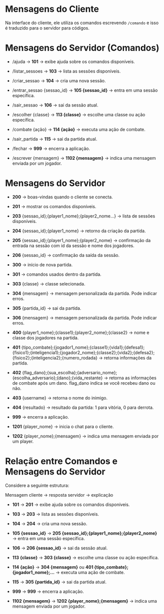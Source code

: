# Mensagens do Cliente

Na interface do cliente, ele utiliza os comandos escrevendo ``/comando`` e isso é traduzido para o servidor para códigos.


# Mensagens do Servidor (Comandos)

- /ajuda &rarr; **101** → exibe ajuda sobre os comandos disponíveis.

- /listar_sessoes &rarr; **103** → lista as sessões disponíveis.

- /criar_sessao &rarr; **104** → cria uma nova sessão.

- /entrar_sessao {sessao_id} &rarr; **105 {sessao_id}** → entra em uma sessão específica.

- /sair_sessao &rarr; **106** → sai da sessão atual.

- /escolher {classe} &rarr; **113 {classe}** → escolhe uma classe ou ação específica.

- /combate {ação} &rarr; **114 {ação}** → executa uma ação de combate.

- /sair_partida &rarr; **115** → sai da partida atual.

- /fechar &rarr; **999** → encerra a aplicação.

- /escrever {mensagem} &rarr; **1102 {mensagem}** → indica uma mensagem enviada por um jogador.



# Mensagens do Servidor

- **200** → boas-vindas quando o cliente se conecta.

- **201** → mostrar os comandos disponíveis.

- **203** {sessao_id};{player1_nome};{player2_nome...} → lista de sessões disponíveis.

- **204** {sessao_id};{player1_nome} → retorno da criação da partida.

- **205** {sessao_id};{player1_nome};{player2_nome} → confirmação da entrada na sessão com id da sessão e nome dos jogadores.

- **206** {sessao_id} → confirmação da saída da sessão.

- **300** → início de nova partida.

- **301** → comandos usados dentro da partida.

- **303** {classe} → classe selecionada.

- **304** {mensagem} → mensagem personalizada da partida. Pode indicar erros.

- **305** {partida_id} → sai da partida.

- **306** {mensagem} → mensagem personalizada da partida. Pode indicar erros.

- **400** {player1_nome};{classe1};{player2_nome};{classe2} → nome e classe dos jogadores na partida.

- **401** {tipo_combate};{jogador1_nome};{classe1};{vida1};{defesa1};{fisico1};{inteligencia1};{jogador2_nome};{classe2};{vida2};{defesa2};{fisico2};{inteligencia2};{numero_rodada} → retorna informações da partida.

- **402** {flag_dano};{sua_escolha};{adversario_nome};{escolha_adversario};{dano};{vida_restante} → retorna as informações de combate após um dano. flag_dano indica se você recebeu dano ou não.

- **403** {username} → retorna o nome do inimigo.

- **404** {resultado} → resultado da partida: 1 para vitória, 0 para derrota.

- **999** → encerra a aplicação.

- **1201** {player_nome} → inicia o chat para o cliente.

- **1202** {player_nome};{mensagem} → indica uma mensagem enviada por um player.


# Relação entre Comandos e Mensagens do Servidor

Considere a seguinte estrutura:

Mensagem cliente &rarr; resposta servidor &rarr; explicação


- **101** → **201** → exibe ajuda sobre os comandos disponíveis.

- **103** → **203** → lista as sessões disponíveis.

- **104** → **204** → cria uma nova sessão.

- **105 {sessao_id}** → **205 {sessao_id};{player1_nome};{player2_nome}** → entra em uma sessão específica.

- **106** → **206 {sessao_id}** → sai da sessão atual.

- **113 {classe}** → **303 {classe}** → escolhe uma classe ou ação específica.

- **114 {ação}** → **304 {mensagem}** ou **401 {tipo_combate};{jogador1_nome};...** → executa uma ação de combate.

- **115** → **305 {partida_id}** → sai da partida atual.

- **999** → **999** → encerra a aplicação.

- **1102 {mensagem}** → **1202 {player_nome};{mensagem}** → indica uma mensagem enviada por um jogador.
